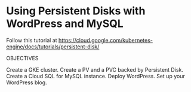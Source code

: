 # Using Persistent Disks with WordPress and MySQL

Follow this tutorial at https://cloud.google.com/kubernetes-engine/docs/tutorials/persistent-disk/

OBJECTIVES

Create a GKE cluster.
Create a PV and a PVC backed by Persistent Disk.
Create a Cloud SQL for MySQL instance.
Deploy WordPress.
Set up your WordPress blog.




